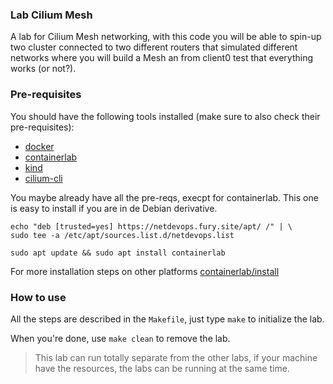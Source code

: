 ### Lab Cilium Mesh

A lab for Cilium Mesh networking, with this code you will be able to spin-up two cluster connected to two different routers that simulated different networks where you will build a Mesh an from client0 test that everything works (or not?).

### Pre-requisites

You should have the following tools installed (make sure to also check their pre-requisites):
- [docker](https://docs.docker.com/engine/install/)
- [containerlab](https://containerlab.dev/install/)
- [kind](https://kind.sigs.k8s.io/docs/user/quick-start/#installation)
- [cilium-cli](https://docs.cilium.io/en/stable/gettingstarted/k8s-install-default/#install-the-cilium-cli)

You maybe already have all the pre-reqs, execpt for containerlab. This one is easy to install if you are in de Debian derivative.

```shell
echo "deb [trusted=yes] https://netdevops.fury.site/apt/ /" | \
sudo tee -a /etc/apt/sources.list.d/netdevops.list

sudo apt update && sudo apt install containerlab
```

For more installation steps on other platforms [containerlab/install](https://containerlab.dev/install/)


### How to use

All the steps are described in the `Makefile`, just type `make` to initialize the lab.

When you're done, use `make clean` to remove the lab.
> This lab can run totally separate from the other labs, if your machine have the resources, the labs can be running at the same time.
